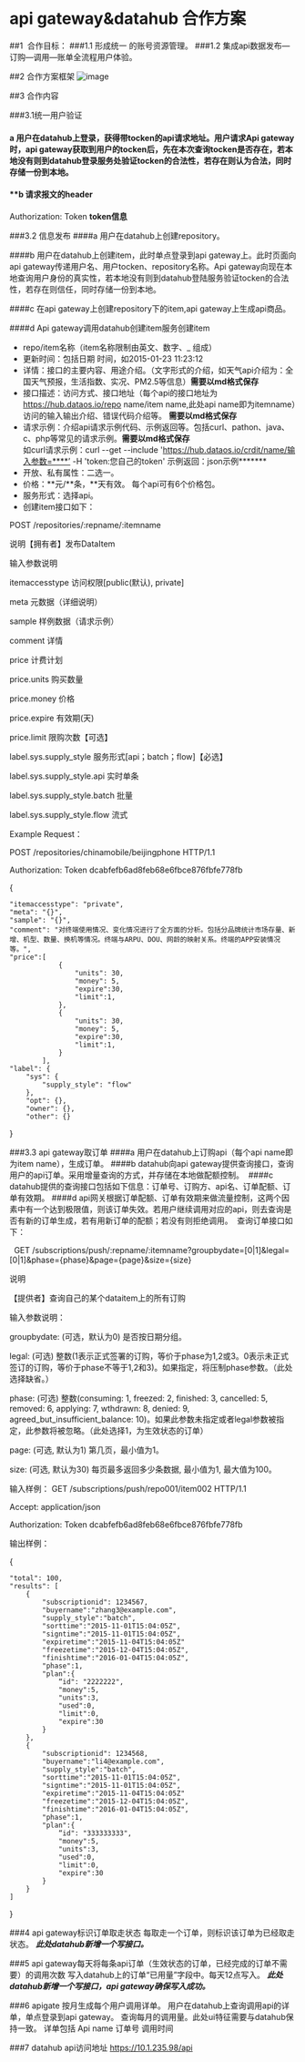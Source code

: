 # api gateway&datahub 合作方案

##1  合作目标：
###1.1 形成统一 的账号资源管理。
###1.2 集成api数据发布—订购—调用—账单全流程用户体验。



##2 合作方案框架
![image](https://raw.githubusercontent.com/asiainfoLDP/api-gateway-datahub/master/object.jpg)



##3 合作内容

###3.1统一用户验证
#### a 用户在datahub上登录，获得带tocken的api请求地址。用户请求Api gateway时，api gateway获取到用户的tocken后，先在本次查询tocken是否存在，若本地没有则到datahub登录服务处验证tocken的合法性，若存在则认为合法，同时存储一份到本地。

#### **b  请求报文的header      
Authorization: Token **token信息** 

 

 
###3.2 信息发布
####a 用户在datahub上创建repository。

####b 用户在datahub上创建item，此时单点登录到api gateway上。此时页面向api gateway传递用户名、用户tocken、repository名称。Api gateway向现在本地查询用户身份的真实性，若本地没有则到datahub登陆服务验证tocken的合法性，若存在则信任，同时存储一份到本地。

####c 在api gateway上创建repository下的item,api gateway上生成api商品。

####d Api gateway调用datahub创建item服务创建item

* repo/item名称（item名称限制由英文、数字、_ 组成）
* 更新时间：包括日期 时间，如2015-01-23 11:23:12
* 详情：接口的主要内容、用途介绍。（文字形式的介绍，如天气api介绍为：全国天气预报，生活指数、实况、PM2.5等信息）**需要以md格式保存**
* 接口描述：访问方式、接口地址（每个api的接口地址为 https://hub.dataos.io/repo name/item name,此处api name即为itemname）访问的输入输出介绍、错误代码介绍等。 **需要以md格式保存**
* 请求示例：介绍api请求示例代码、示例返回等。包括curl、pathon、java、c、php等常见的请求示例。**需要以md格式保存**   
如curl请求示例：curl  --get --include  'https://hub.dataos.io/crdit/name/输入参数=****’  -H 'token:您自己的token'
示例返回：json示例*******     
* 开放、私有属性：二选一。
* 价格：**元/**条，**天有效。 每个api可有6个价格包。 
* 服务形式：选择api。
* 创建item接口如下：  


POST /repositories/:repname/:itemname 


说明【拥有者】发布DataItem 


输入参数说明 


itemaccesstype                  访问权限[public(默认), private] 


meta                            元数据（详细说明） 


sample                          样例数据（请求示例） 


comment                         详情 


price                           计费计划 


price.units                     购买数量 


price.money                     价格 


price.expire                    有效期(天) 


price.limit                     限购次数【可选】 


label.sys.supply_style          服务形式[api；batch；flow]【必选】 


label.sys.supply_style.api      实时单条 


label.sys.supply_style.batch    批量 


label.sys.supply_style.flow     流式 


Example Request： 


POST /repositories/chinamobile/beijingphone HTTP/1.1  


Authorization: Token dcabfefb6ad8feb68e6fbce876fbfe778fb 


{ 


    "itemaccesstype": "private",
    "meta": "{}",
    "sample": "{}",
    "comment": "对终端使用情况、变化情况进行了全方面的分析。包括分品牌统计市场存量、新增、机型、数量、换机等情况。终端与ARPU、DOU、网龄的映射关系。终端的APP安装情况等。",
    "price":[
                {
                    "units": 30,
                    "money": 5,
                    "expire":30,
                    "limit":1,
                },
                {
                    "units": 30,
                    "money": 5,
                    "expire":30,
                    "limit":1,
                }
            ],
    "label": {
        "sys": {
            "supply_style": "flow"
        },
        "opt": {},
        "owner": {},
        "other": {}
    
}

###3.3 api gateway取订单
####a 用户在datahub上订购api（每个api name即为item name），生成订单。
####b datahub向api gateway提供查询接口，查询用户的api订单。采用增量查询的方式，并存储在本地做配额控制。 
####c datahub提供的查询接口包括如下信息：订单号、订购方、api名、订单配额、订单有效期。
####d api网关根据订单配额、订单有效期来做流量控制，这两个因素中有一个达到极限值，则该订单失效。若用户继续调用对应的api，则去查询是否有新的订单生成，若有用新订单的配额；若没有则拒绝调用。
 查询订单接口如下： 

 
GET /subscriptions/push/:repname/:itemname?groupbydate=[0|1]&legal=[0|1]&phase={phase}&page={page}&size={size} 


说明 


【提供者】查询自己的某个dataitem上的所有订购 


输入参数说明： 


groupbydate: (可选，默认为0) 是否按日期分组。 


legal: (可选) 整数(1表示正式签署的订购，等价于phase为1,2或3。0表示未正式签订的订购，等价于phase不等于1,2和3)。如果指定，将压制phase参数。（此处选择缺省。） 


phase: (可选) 整数(consuming: 1, freezed: 2, finished: 3, cancelled: 5, removed: 6, applying: 7, wthdrawn: 8, denied: 9, agreed_but_insufficient_balance: 10)。如果此参数未指定或者legal参数被指定，此参数将被忽略。（此处选择1，为生效状态的订单） 


page: (可选, 默认为1) 第几页，最小值为1。 


size: (可选, 默认为30) 每页最多返回多少条数据, 最小值为1, 最大值为100。 


输入样例：
GET /subscriptions/push/repo001/item002 HTTP/1.1  


Accept: application/json 


Authorization: Token dcabfefb6ad8feb68e6fbce876fbfe778fb 


输出样例：

{  


    "total": 100,
    "results": [
        {
            "subscriptionid": 1234567,
            "buyername":"zhang3@example.com",
            "supply_style":"batch",
            "sorttime":"2015-11-01T15:04:05Z",
            "signtime":"2015-11-01T15:04:05Z",
            "expiretime":"2015-11-04T15:04:05Z"
            "freezetime":"2015-12-04T15:04:05Z",
            "finishtime":"2016-01-04T15:04:05Z",
            "phase":1,
            "plan":{
                “id": "2222222",
                "money":5,
                "units":3,
                "used":0,
                "limit":0,
                "expire":30
            }
        },
        {
            "subscriptionid": 1234568,
            "buyername":"li4@example.com",
            "supply_style":"batch",
            "sorttime":"2015-11-01T15:04:05Z",
            "signtime":"2015-11-01T15:04:05Z",
            "expiretime":"2015-11-04T15:04:05Z"
            "freezetime":"2015-12-04T15:04:05Z",
            "finishtime":"2016-01-04T15:04:05Z",
            "phase":1,
            "plan":{
                “id": "333333333",
                "money":5,
                "units":3,
                "used":0,
                "limit":0,
                "expire":30
            }
        }
    ]
}


###4 api gateway标识订单取走状态
每取走一个订单，则标识该订单为已经取走状态。
***此处datahub新增一个写接口。***  


###5 api gateway每天将每条api订单（生效状态的订单，已经完成的订单不需要）的调用次数 
写入datahub上的订单“已用量”字段中。每天12点写入。
***此处datahub新增一个写接口，api gateway确保写入成功。***  


###6 apigate 按月生成每个用户调用详单。
用户在datahub上查询调用api的详单，单点登录到api gateway。 查询每月的调用量。此处ui特征需要与datahub保持一致。
详单包括 Api name  订单号  调用时间   


###7 datahub api访问地址
https://10.1.235.98/api
